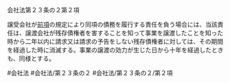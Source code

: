 会社法第２３条の２第２項

譲受会社が[前項](会社法＿＿＿＿第２３条の２第１項)の規定により同項の債務を履行する責任を負う場合には、当該責任は、譲渡会社が残存債権者を害することを知って事業を譲渡したことを知った時から二年以内に請求又は請求の予告をしない残存債権者に対しては、その期間を経過した時に消滅する。事業の譲渡の効力が生じた日から十年を経過したときも、同様とする。

#会社法
#会社法/第２３条の２
#会社法/第２３条の２/第２項
